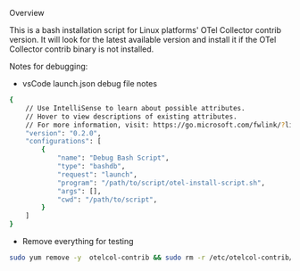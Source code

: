 Overview

This is a bash installation script for Linux platforms' OTel Collector contrib version. It will look for the latest available version and install it if the OTel Collector contrib binary is not installed.

Notes for debugging:
- vsCode launch.json debug file notes

```bash
{
    // Use IntelliSense to learn about possible attributes.
    // Hover to view descriptions of existing attributes.
    // For more information, visit: https://go.microsoft.com/fwlink/?linkid=830387
    "version": "0.2.0",
    "configurations": [
        {
            "name": "Debug Bash Script",
            "type": "bashdb",
            "request": "launch",
            "program": "/path/to/script/otel-install-script.sh",
            "args": [],
            "cwd": "/path/to/script",
        }
    ]
}
```

- Remove everything for testing

```bash
sudo yum remove -y  otelcol-contrib && sudo rm -r /etc/otelcol-contrib/ && sudo yum remove -y jq
```
